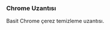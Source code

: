 ### Chrome Uzantısı
Basit Chrome çerez temizleme uzantısı.

[](https://raw.githubusercontent.com/sibersozluknet/chrome-extension/root/alinti.png)
